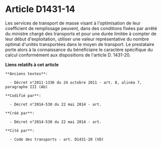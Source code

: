 # Article D1431-14

Les services de transport de masse visant à l'optimisation de leur coefficient de remplissage peuvent, dans des conditions
fixées par arrêté du ministre chargé des transports et pour une durée limitée à compter de leur début d'exploitation,
utiliser une valeur représentative du nombre optimal d'unités transportées dans le moyen de transport. Le prestataire porte
alors à la connaissance du bénéficiaire le caractère spécifique du calcul conformément aux dispositions de l'article D.
1431-20.

**Liens relatifs à cet article**

	**Anciens textes**:

	  - Décret n°2011-1336 du 24 octobre 2011 - art. 8, alinéa 7, paragraphe III (Ab)

	**Codifié par**:

	  - Décret n°2014-530 du 22 mai 2014 - art.

	**Créé par**:

	  - Décret n°2014-530 du 22 mai 2014 - art.

	**Cité par**:

	  - Code des transports - art. D1431-20 (VD)
